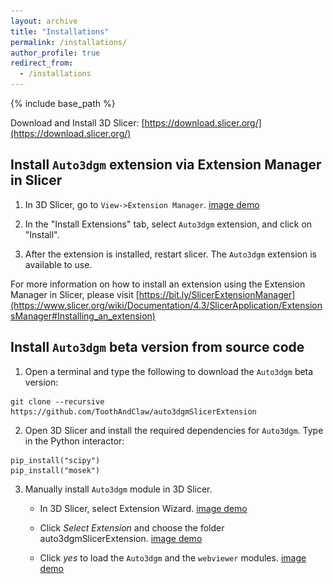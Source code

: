 ```yaml
---
layout: archive
title: "Installations"
permalink: /installations/
author_profile: true
redirect_from:
  - /installations
---
```


{% include base_path %}

Download and Install 3D Slicer: [https://download.slicer.org/](https://download.slicer.org/)

## Install `Auto3dgm` extension via Extension Manager in Slicer

1. In 3D Slicer, go to `View->Extension Manager`. [image demo](<img src="/images/em.\
png">)
 
2. In the "Install Extensions" tab, select `Auto3dgm` extension, and click on "Install".

3. After the extension is installed, restart slicer. The `Auto3dgm` extension is available to use. 

For more information on how to install an extension using the Extension Manager in Slicer, please visit [https://bit.ly/SlicerExtensionManager](https://www.slicer.org/wiki/Documentation/4.3/SlicerApplication/ExtensionsManager#Installing_an_extension)

## Install `Auto3dgm` beta version from source code

1. Open a terminal and type the following to download the `Auto3dgm` beta version: 
```
git clone --recursive https://github.com/ToothAndClaw/auto3dgmSlicerExtension
```
2. Open 3D Slicer and install the required dependencies for `Auto3dgm`. 
Type in the Python interactor: 
```
pip_install("scipy")
pip_install("mosek")
```
3. Manually install `Auto3dgm` module in 3D Slicer.  

    * In 3D Slicer, select Extension Wizard. [image demo](<img src="/images/01.png">)

    * Click *Select Extension* and choose the folder auto3dgmSlicerExtension. [image demo](<img src="/images/02.png">)

    * Click *yes* to load the `Auto3dgm` and the `webviewer` modules. [image demo]( <img src="/images/03.png">)
